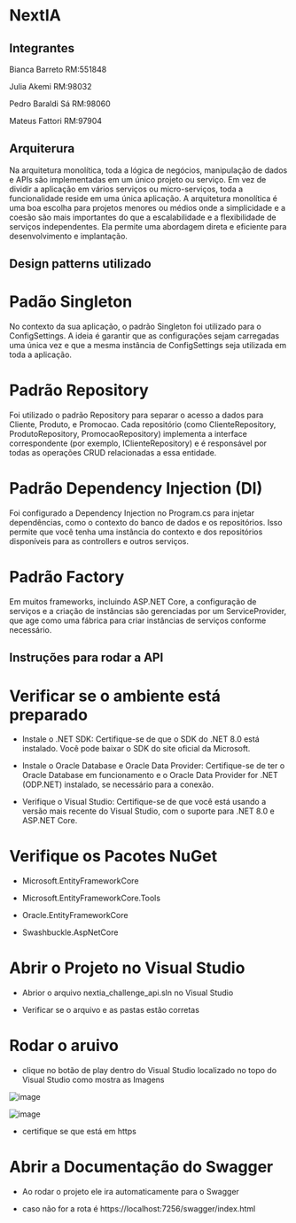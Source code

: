 # NextIA

## Integrantes

Bianca Barreto RM:551848

Julia Akemi RM:98032

Pedro Baraldi Sá RM:98060

Mateus Fattori RM:97904

## Arquiterura
Na arquitetura monolítica, toda a lógica de negócios, manipulação de dados e APIs são implementadas em um único projeto ou serviço. Em vez de dividir a aplicação em vários serviços ou micro-serviços, toda a funcionalidade reside em uma única aplicação.
A arquitetura monolítica é uma boa escolha para projetos menores ou médios onde a simplicidade e a coesão são mais importantes do que a escalabilidade e a flexibilidade de serviços independentes. Ela permite uma abordagem direta e eficiente para desenvolvimento e implantação.

## Design patterns utilizado

# Padão Singleton 
No contexto da sua aplicação, o padrão Singleton foi utilizado para o ConfigSettings. A ideia é garantir que as configurações sejam carregadas uma única vez e que a mesma instância de ConfigSettings seja utilizada em toda a aplicação.

# Padrão Repository
Foi utilizado o padrão Repository para separar o acesso a dados para Cliente, Produto, e Promocao. Cada repositório (como ClienteRepository, ProdutoRepository, PromocaoRepository) implementa a interface correspondente (por exemplo, IClienteRepository) e é responsável por todas as operações CRUD relacionadas a essa entidade.

# Padrão Dependency Injection (DI)
Foi configurado a Dependency Injection no Program.cs para injetar dependências, como o contexto do banco de dados e os repositórios. Isso permite que você tenha uma instância do contexto e dos repositórios disponíveis para as controllers e outros serviços.

# Padrão Factory
Em muitos frameworks, incluindo ASP.NET Core, a configuração de serviços e a criação de instâncias são gerenciadas por um ServiceProvider, que age como uma fábrica para criar instâncias de serviços conforme necessário.

## Instruções para rodar a API

# Verificar se o ambiente está preparado

- Instale o .NET SDK: Certifique-se de que o SDK do .NET 8.0 está instalado. Você pode baixar o SDK do site oficial da Microsoft.

- Instale o Oracle Database e Oracle Data Provider: Certifique-se de ter o Oracle Database em funcionamento e o Oracle Data Provider for .NET (ODP.NET) instalado, se necessário para a conexão.

- Verifique o Visual Studio: Certifique-se de que você está usando a versão mais recente do Visual Studio, com o suporte para .NET 8.0 e ASP.NET Core.

# Verifique os Pacotes NuGet

- Microsoft.EntityFrameworkCore
  
- Microsoft.EntityFrameworkCore.Tools
  
- Oracle.EntityFrameworkCore
  
- Swashbuckle.AspNetCore

# Abrir o Projeto no Visual Studio

- Abrior o arquivo nextia_challenge_api.sln no Visual Studio

- Verificar se o arquivo e as pastas estão corretas

# Rodar o aruivo 

- clique no botão de play dentro do Visual Studio localizado no topo do Visual Studio como mostra as Imagens

![image](https://github.com/user-attachments/assets/3d0bc0ad-76be-49f9-baab-9f6acc2aa92f)

![image](https://github.com/user-attachments/assets/04c4d56d-33c9-4630-9242-449688b73ab0)

- certifique se que está em https

# Abrir a Documentação do Swagger

- Ao rodar o projeto ele ira automaticamente para o Swagger 

- caso não for a rota é
https://localhost:7256/swagger/index.html

